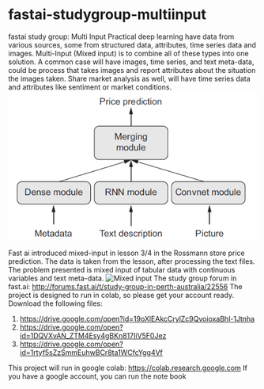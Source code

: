 # fastai-studygroup-multiinput
fastai study group: Multi Input
Practical deep learning have data from various sources, some from structured data, attributes, time series data and images. Multi-Input (Mixed input) is to combine all of these types into one solution. 
A common case will have images, time series, and text meta-data, could be process that takes images and report attributes about the situation the images taken. Share market analysis as well, will have time series data and attributes like 
sentiment or market conditions.
![multiinput](./img/multi-input.png)

Fast ai introduced mixed-input in lesson 3/4 in the Rossmann store price prediction. The data is taken from the lesson, after processing the text files. The problem presented is mixed input of tabular data with continuous variables
and text meta-data. 
![Mixed input](http://forums.fast.ai/uploads/default/original/2X/c/c6d9a4760fd55ab5bfecbae47581b50582f91c31.png)
The study group forum in fast.ai: http://forums.fast.ai/t/study-group-in-perth-australia/22556
The project is designed to run in colab, so please get your account ready.
Download the following files:
1. https://drive.google.com/open?id=19oXlEAkcCrylZc9QvoioxaBhl-1Jtnha
2. https://drive.google.com/open?id=1DQVXvAN_ZTM4Esy4gBKn817IiV5F0Jez
3. https://drive.google.com/open?id=1rtyf5sZzSmmEuhwBCr8ta1WCfcYgg4Vf

This project will run in google colab: https://colab.research.google.com
If you have a google account, you can run the note book

